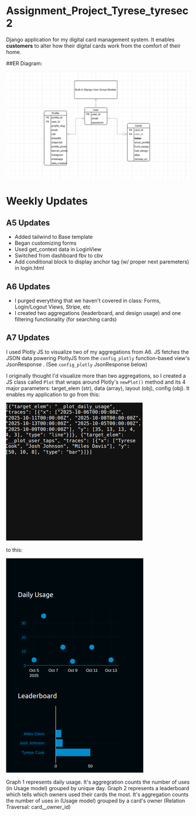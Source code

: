 # Assignment_Project_Tyrese_tyresec2

Django application for my digital card management system. It enables **customers** to alter how their digital cards work from the comfort of their home. 

##ER Diagram:

![ER Diagram](https://raw.githubusercontent.com/tairesu/Assignment_Project_Tyrese_tyresec2/refs/heads/main/docs/notes/erDiagram.png)

# Weekly Updates

## A5 Updates

- Added tailwind to Base template
- Began customizing forms
- Used get_context data in LoginView
- Switched from dashboard fbv to cbv 
- Add conditional block to display anchor tag (w/ proper next paremeters) in login.html

## A6 Updates 

- I purged everything that we haven't covered in class: Forms, Login/Logout Views, Stripe, etc
- I created two aggregations (leaderboard, and design usage) and one filtering functionality (for searching cards)

## A7 Updates 

I used Plotly JS to visualize two of my aggregations from A6. JS fetches the JSON data powering PlotlyJS from the `config_plotly` function-based view's JsonResponse . (See `config_plotly` JsonResponse below)

I originally thought I'd visualize more than two aggregations, so I created a JS class called `Plot` that wraps around Plotly's `newPlot()` method and its 4 major parameters: target_elem (str), data (array), layout (obj), config (obj). It enables my application to go from this: 

![Plotly JSON seed data](https://raw.githubusercontent.com/tairesu/Assignment_Project_Tyrese_tyresec2/refs/heads/main/docs/assignment_screenshots/config_plotly_json_data.png)

to this:

![Plotly Visuals](https://raw.githubusercontent.com/tairesu/Assignment_Project_Tyrese_tyresec2/refs/heads/main/docs/assignment_screenshots/plotly_visuals.png)

Graph 1 represents daily usage. It's aggregration counts the number of uses (in Usage model) grouped by unique day.
Graph 2 represents a leaderboard which tells which owners used their cards the most. It's aggregation counts the number of uses in (Usage model) grouped by a card's owner (Relation Traversal: card__owner_id)